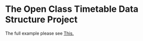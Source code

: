 # The Open Class Timetable Data Structure Project

The full example please see [This.](/open-timetable/timetable/blob/master/test/test.ts)
